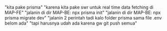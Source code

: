 "kita pake prisma" 
"karena kita pake swr untuk real time data fetching di MAP-FE" 
"jalanin di dir MAP-BE: npx prisma init" 
"jalanin di dir MAP-BE: npx prisma migrate dev" 
"jalanin 2 perintah tadi kalo folder prisma sama file .env belom ada" 
"tapi harusnya udah ada karena gw git push semua" 
